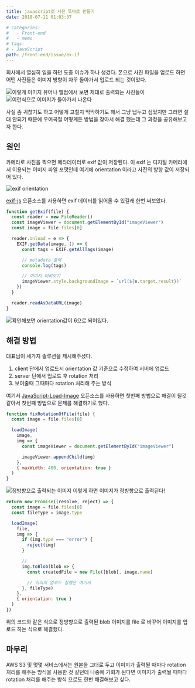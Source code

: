 ```yaml
---
title: javascript로 사진 똑바로 만들기
date: 2018-07-11 01:03:37

# categories:
#   - Front-end
#   - memo
# tags:
# - JavaScript
path: /front-end/issue/ex-if
---
```


회사에서 열심히 일을 하던 도중 이슈가 하나 생겼다. 폰으로 사진 파일을 업로드 하면 어떤 사진들은 이미지 방향이 자꾸 돌아가서 업로드 되는 것이었다.

![이렇게 이미지 뷰어나 앨범에서 보면 제대로 출력되는 사진들이](../images/frontend/javascript-memo-exif-1.png)
![이런식으로 이미지가 돌아가서 나온다](../images/frontend/javascript-memo-exif-2.png)

사실 좀 귀찮기도 하고 어떻게 고칠지 막막하기도 해서 그냥 냅두고 싶었지만 그러면 절대 안되기 때문에 우여곡절 어떻게든 방법을 찾아서 해결 했는데 그 과정을 공유해보고자 한다.

## 원인

카메라로 사진을 찍으면 메타데이터로 exif 값이 저장된다. 이 exif 는 디지털 카메라에서 이용되는 이미지 파일 포맷인데 여기에 orientation 이라고 사진의 방향 값이 저장되어 있다.

![exif orientation](../images/frontend/javascript-memo-exif-4.gif)

[exif-js](https://github.com/exif-js/exif-js) 오픈소스를 사용하면 exif 데이터를 읽어올 수 있길래 한번 써보았다.

```javascript
function getExif(file) {
  const reader = new FileReader()
  const imageViewer = document.getElementById("imageViewer")
  const image = file.files[0]

  reader.onload = e => {
    EXIF.getData(image, () => {
      const tags = EXIF.getAllTags(image)

      // metadata 출력
      console.log(tags)

      // 이미지 미리보기
      imageViewer.style.backgroundImage = `url(${e.target.result})`
    })
  }

  reader.readAsDataURL(image)
}
```

![확인해보면 orientation값이 6으로 되어있다.](../images/frontend/javascript-memo-exif-3.png)

## 해결 방법

대표님이 세가지 솔루션을 제시해주셨다.

1.  client 단에서 업로드시 orientation 값 기준으로 수정하여 서버에 업로드
2.  server 단에서 업로드 후 rotation 처리
3.  보여줄때 그때마다 rotation 처리해 주는 방식

여기서 [JavaScript-Load-Image](https://github.com/blueimp/JavaScript-Load-Image) 오픈소스를 사용하면 첫번째 방법으로 해결이 될것 같아서 첫번째 방법으로 문제를 해결하기로 했다.

```javascript
function fixRotationOfFile(file) {
  const image = file.files[0]

  loadImage(
    image,
    img => {
      const imageViewer = document.getElementById("imageViewer")

      imageViewer.appendChild(img)
    },
    { maxWidth: 400, orientation: true }
  )
}
```

![정방향으로 출력되는 이미지](../images/frontend/javascript-memo-exif-4.png)
이렇게 하면 이미지가 정뱡향으로 출력된다!

```javascript
return new Promise((resolve, reject) => {
  const image = file.files[0]
  const fileType = image.type

  loadImage(
    file,
    img => {
      if (img.type === "error") {
        reject(img)
      }

      //
      img.toBlob(blob => {
        const createdFile = new File([blob], image.name)

        // 이미지 업로드 실행은 여기서
      }, fileType)
    },
    { orientation: true }
  )
})
```

위의 코드와 같은 식으로 정방향으로 출력된 blob 이미지를 file 로 바꾸어 이미지를 업로드 하는 식으로 해결했다.

## 마무리

AWS S3 및 몇몇 서비스에서는 원본을 그대로 두고 이미지가 출력될 때마다 rotation 처리를 해주는 방식을 사용한 것 같던데 나중에 기회가 된다면 이미지가 출력될 때마다 rotation 처리를 해주는 방식 으로도 한번 해결해보고 싶다.
